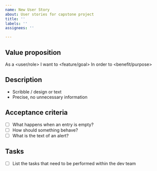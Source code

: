 ```yaml
---
name: New User Story
about: User stories for capstone project
title: ''
labels: ''
assignees: ''

---
```


## Value proposition
As a <user/role>
I want to <feature/goal>
In order to <benefit/purpose>

## Description
- Scribble / design or text
- Precise, no unnecessary information

## Acceptance criteria
- [ ] What happens when an entry is empty?
- [ ] How should something behave?
- [ ] What is the text of an alert?

## Tasks
- [ ] List the tasks that need to be performed within the dev team
